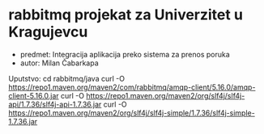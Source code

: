 # rabbitmq projekat za Univerzitet u Kragujevcu
- predmet: Integracija aplikacija preko sistema za prenos poruka
- autor: Milan Čabarkapa

Uputstvo:
cd rabbitmq/java
curl -O https://repo1.maven.org/maven2/com/rabbitmq/amqp-client/5.16.0/amqp-client-5.16.0.jar
curl -O https://repo1.maven.org/maven2/org/slf4j/slf4j-api/1.7.36/slf4j-api-1.7.36.jar
curl -O https://repo1.maven.org/maven2/org/slf4j/slf4j-simple/1.7.36/slf4j-simple-1.7.36.jar
